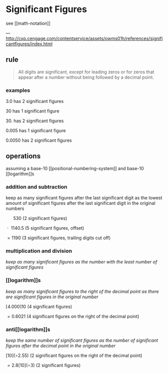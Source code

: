 # Significant Figures

see [[math-notation]]

&mdash; <http://cxp.cengage.com/contentservice/assets/owms01h/references/significantfigures/index.html>

## rule

> All digits are significant, except for leading zeros or for zeros that appear after a number without being followed by a decimal point.

### examples

$3.0$ has 2 significant figures

$30$ has 1 significant figure

$30.$ has 2 significant figures

$0.005$ has 1 significant figure

$0.0050$ has 2 significant figures

## operations

assuming a base-10 [[positional-numbering-system]] and base-10 [[logarithm]]s

### addition and subtraction

keep as many significant figures after the last significant digit as the lowest amount of significant figures after the last significant digit in the original numbers

$\ \ \ \ \ \ 530$ (2 significant figures)

$\ \cdot\ \ 1140.5$ (5 significant figures, offset)

$=1190$ (3 significant figures, trailing digits cut off)

### multiplication and division

_keep as many significant figures as the number with the least number of significant figures_

### [[logarithm]]s

_keep as many significant figures to the right of the decimal point as there are significant figures in the original number_

$\lceil 4.000 \rceil 10$ (4 significant figures)

$= 0.6021$ (4 significant figures on the right of the decimal point)

### anti[[logarithm]]s

_keep the same number of significant figures as the number of significant figures after the decimal point in the original number_

$[10](\circ 2.55)$ (2 significant figures on the right of the decimal point)

$= 2.8[10](\circ 3)$ (2 significant figures)
